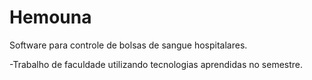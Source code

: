 Hemouna
=======
Software para controle de bolsas de sangue hospitalares.

-Trabalho de faculdade utilizando tecnologias aprendidas no semestre.
